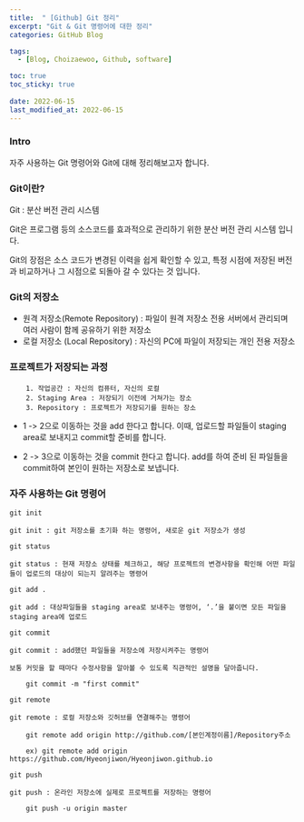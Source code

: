 ```yaml
---
title:  " [Github] Git 정리"
excerpt: "Git & Git 명령어에 대한 정리"
categories: GitHub Blog

tags:
  - [Blog, Choizaewoo, Github, software]

toc: true
toc_sticky: true
 
date: 2022-06-15
last_modified_at: 2022-06-15
---
```


### Intro
자주 사용하는 Git 명령어와 Git에 대해 정리해보고자 합니다.

### Git이란?

Git : 분산 버전 관리 시스템

Git은 프로그램 등의 소스코드를 효과적으로 관리하기 위한 분산 버전 관리 시스템 입니다.

Git의 장점은 소스 코드가 변경된 이력을 쉽게 확인할 수 있고, 특정 시점에 저장된 버전과 비교하거나 그 시점으로 되돌아 갈 수 있다는 것 입니다.

### Git의 저장소

 + 원격 저장소(Remote Repository) : 파일이 원격 저장소 전용 서버에서 관리되며 여러 사람이 함께 공유하기 위한 저장소
 + 로컬 저장소 (Local Repository) : 자신의 PC에 파일이 저장되는 개인 전용 저장소

### 프로젝트가 저장되는 과정

        1. 작업공간 : 자신의 컴퓨터, 자신의 로컬
        2. Staging Area : 저장되기 이전에 거쳐가는 장소
        3. Repository : 프로젝트가 저장되기를 원하는 장소

 + 1 -> 2으로 이동하는 것을 add 한다고 합니다. 이때, 업로드할 파일들이 staging area로 보내지고 commit할 준비를 합니다.

 + 2 -> 3으로 이동하는 것을 commit 한다고 합니다. add를 하여 준비 된 파일들을 commit하여 본인이 원하는 저장소로 보냅니다.

### 자주 사용하는 Git 명령어

    git init 

    git init : git 저장소를 초기화 하는 명령어, 새로운 git 저장소가 생성

    git status

    git status : 현재 저장소 상태를 체크하고, 해당 프로젝트의 변경사항을 확인해 어떤 파일들이 업로드의 대상이 되는지 알려주는 명령어

    git add .

    git add : 대상파일들을 staging area로 보내주는 명령어, ‘.’을 붙이면 모든 파일을 staging area에 업로드

    git commit

    git commit : add했던 파일들을 저장소에 저장시켜주는 명령어

    보통 커밋을 할 때마다 수정사항을 알아볼 수 있도록 직관적인 설명을 달아줍니다.

        git commit -m "first commit"

    git remote

    git remote : 로컬 저장소와 깃허브를 연결해주는 명령어

        git remote add origin http://github.com/[본인계정이름]/Repository주소

        ex) git remote add origin https://github.com/Hyeonjiwon/Hyeonjiwon.github.io

    git push

    git push : 온라인 저장소에 실제로 프로젝트를 저장하는 명령어

        git push -u origin master



    

